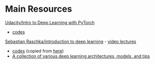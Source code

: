 

# Main Resources

[Udacity/Intro to Deep Learning with PyTorch](https://www.udacity.com/course/deep-learning-pytorch--ud188)

- [codes](./udacity-pytorch/intro-to-pytorch)

[Sebastian Raschka/introduction to deep learning](https://sebastianraschka.com/blog/2021/dl-course.html) - [video lectures](https://www.youtube.com/watch?v=1nqCZqDYPp0&list=PLTKMiZHVd_2KJtIXOW0zFhFfBaJJilH51)

- [codes](./sebastian_raschka_intro_to_DL) (copied from [here](https://github.com/rasbt/stat453-deep-learning-ss21))
- [A collection of various deep learning architectures, models, and tips](./https://github.com/rasbt/deeplearning-models)

